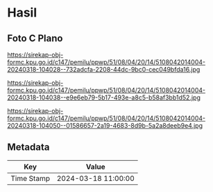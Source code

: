 # Hasil

## Foto C Plano

https://sirekap-obj-formc.kpu.go.id/c147/pemilu/ppwp/51/08/04/20/14/5108042014004-20240318-104028--732adcfa-2208-44dc-9bc0-cec049bfda16.jpg

https://sirekap-obj-formc.kpu.go.id/c147/pemilu/ppwp/51/08/04/20/14/5108042014004-20240318-104038--e9e6eb79-5b17-493e-a8c5-b58af3bb1d52.jpg

https://sirekap-obj-formc.kpu.go.id/c147/pemilu/ppwp/51/08/04/20/14/5108042014004-20240318-104050--01586657-2a19-4683-8d9b-5a2a8deeb9e4.jpg


## Metadata

| Key        | Value               |
| ---------- | ------------------- |
| Time Stamp | 2024-03-18 11:00:00 |



